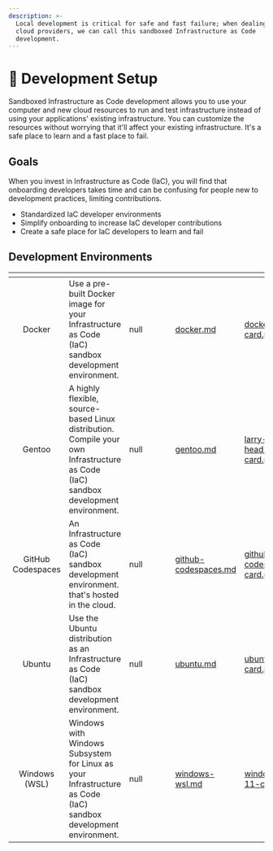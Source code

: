 ```yaml
---
description: >-
  Local development is critical for safe and fast failure; when dealing with
  cloud providers, we can call this sandboxed Infrastructure as Code
  development.
---
```


# 🔩 Development Setup

Sandboxed Infrastructure as Code development allows you to use your computer and new cloud resources to run and test infrastructure instead of using your applications' existing infrastructure. You can customize the resources without worrying that it'll affect your existing infrastructure. It's a safe place to learn and a fast place to fail.

## Goals

When you invest in Infrastructure as Code (IaC), you will find that onboarding developers takes time and can be confusing for people new to development practices, limiting contributions.

* Standardized IaC developer environments
* Simplify onboarding to increase IaC developer contributions
* Create a safe place for IaC developers to learn and fail

## Development Environments

<table data-card-size="large" data-view="cards" data-full-width="false"><thead><tr><th align="center"></th><th></th><th data-type="rating" data-max="5"></th><th data-hidden></th><th data-hidden></th><th data-hidden></th><th data-hidden data-card-target data-type="content-ref"></th><th data-hidden data-card-cover data-type="files"></th><th data-hidden data-type="select"></th></tr></thead><tbody><tr><td align="center">Docker</td><td>Use a pre-built Docker image for your Infrastructure as Code (IaC) sandbox development environment.</td><td>null</td><td></td><td></td><td></td><td><a href="docker.md">docker.md</a></td><td><a href="../../.gitbook/assets/docker-card.png">docker-card.png</a></td><td></td></tr><tr><td align="center">Gentoo</td><td>A highly flexible, source-based Linux distribution. Compile your own Infrastructure as Code (IaC) sandbox development environment.</td><td>null</td><td></td><td></td><td></td><td><a href="gentoo.md">gentoo.md</a></td><td><a href="../../.gitbook/assets/larry-font-head-card.png">larry-font-head-card.png</a></td><td></td></tr><tr><td align="center">GitHub Codespaces</td><td>An Infrastructure as Code (IaC) sandbox development environment. that's hosted in the cloud.</td><td>null</td><td></td><td></td><td></td><td><a href="github-codespaces.md">github-codespaces.md</a></td><td><a href="../../.gitbook/assets/github-codespaces-card.png">github-codespaces-card.png</a></td><td></td></tr><tr><td align="center">Ubuntu</td><td>Use the Ubuntu distribution as an Infrastructure as Code (IaC) sandbox development environment.</td><td>null</td><td></td><td></td><td></td><td><a href="ubuntu.md">ubuntu.md</a></td><td><a href="../../.gitbook/assets/ubuntu-card.png">ubuntu-card.png</a></td><td></td></tr><tr><td align="center">Windows (WSL)</td><td>Windows with Windows Subsystem for Linux as your Infrastructure as Code (IaC) sandbox development environment.</td><td>null</td><td></td><td></td><td></td><td><a href="windows-wsl.md">windows-wsl.md</a></td><td><a href="../../.gitbook/assets/windows-11-card.png">windows-11-card.png</a></td><td></td></tr></tbody></table>
